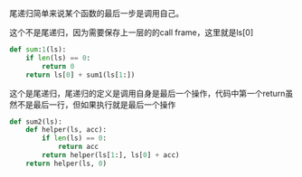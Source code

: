 尾递归简单来说某个函数的最后一步是调用自己。

这个不是尾递归，因为需要保存上一层的的call frame，这里就是ls[0]
```python
def sum:1(ls):
    if len(ls) == 0:
        return 0
    return ls[0] + sum1(ls[1:])
```

这个是尾递归，尾递归的定义是调用自身是最后一个操作，代码中第一个return虽然不是最后一行，但如果执行就是最后一个操作
```python
def sum2(ls):
    def helper(ls, acc):
        if len(ls) == 0:
            return acc
        return helper(ls[1:], ls[0] + acc) 
    return helper(ls, 0)
```
